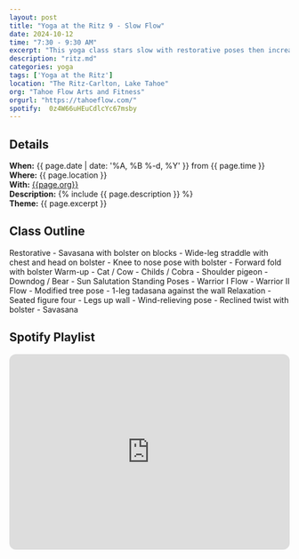 ```yaml
---
layout: post
title: "Yoga at the Ritz 9 - Slow Flow"
date: 2024-10-12
time: "7:30 - 9:30 AM" 
excerpt: "This yoga class stars slow with restorative poses then increases intensity with vinyasas and standing poses before cooling down and resting in Savasana."
description: "ritz.md" 
categories: yoga
tags: ['Yoga at the Ritz']
location: "The Ritz-Carlton, Lake Tahoe"
org: "Tahoe Flow Arts and Fitness"
orgurl: "https://tahoeflow.com/"
spotify:  0z4W66uHEuCdlcYc67msby
---
```


## Details

**When:** {{ page.date | date: '%A, %B %-d, %Y' }} from {{ page.time }}   
**Where:** {{ page.location }}       
**With:** [{{page.org}}]({{page.orgurl}})   
**Description:** {% include {{ page.description }} %}   
**Theme:** {{ page.excerpt }}         



## Class Outline

Restorative 
	- Savasana with bolster on blocks 
	- Wide-leg straddle with chest and head on bolster
	- Knee to nose pose with bolster
	- Forward fold with bolster
Warm-up
	- Cat / Cow
	- Childs / Cobra
	- Shoulder pigeon
	- Downdog / Bear
	- Sun Salutation
Standing Poses
	- Warrior I Flow
	- Warrior II Flow
	- Modified tree pose
	- 1-leg tadasana against the wall
Relaxation
	- Seated figure four
	- Legs up wall
	- Wind-relieving pose
	- Reclined twist with bolster
	- Savasana	


## Spotify Playlist

<iframe style="border-radius:12px" src="https://open.spotify.com/embed/playlist/{{ page.spotify }}?utm_source=generator" width="100%" height="352" frameBorder="0" allowfullscreen="" allow="autoplay; clipboard-write; encrypted-media; fullscreen; picture-in-picture" loading="lazy"></iframe>  
